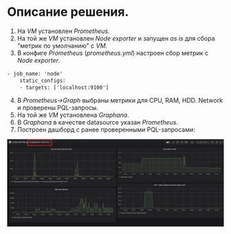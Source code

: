 # Описание решения.

1. На _VM_ установлен  _Prometheus_.
2. На той же _VM_ установлен _Node exporter_ и запущен _as is_ для сбора "метрик по умолчанию" с _VM_.
3. В конфиге _Prometheus_ (_prometheus.yml_) настроен сбор метрик с _Node exporter_.
```  
- job_name: 'node'
    static_configs:
    - targets: ['localhost:9100']
```
4. В _Prometheus->Graph_ выбраны метрики для CPU, RAM, HDD. Network и  проверены  PQL-запросы.
5. На той же _VM_ установлена _Graphana_. 
6. В _Graphana_ в качестве datasource указан _Prometheus_.
7. Построен дашборд c ранее проверенными PQL-запросами:

![](images/dashboard.png)
